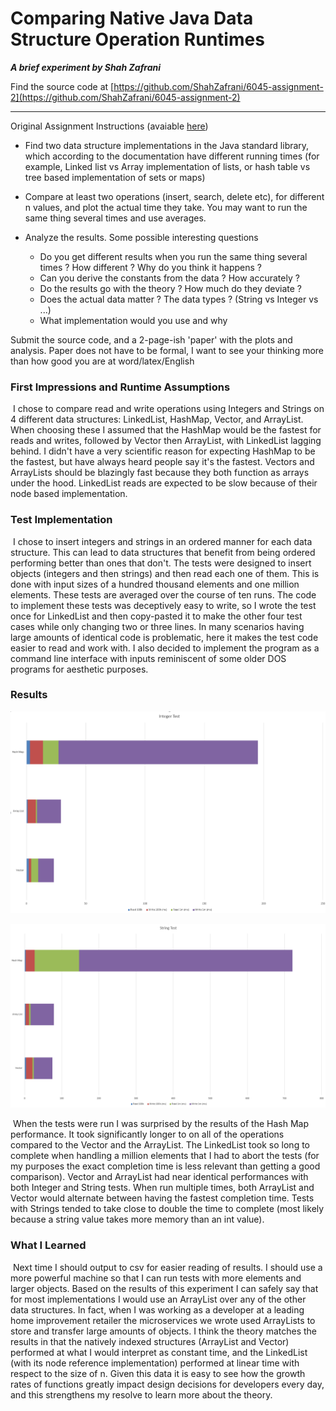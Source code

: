 # Comparing Native Java Data Structure Operation Runtimes
***A brief experiment by Shah Zafrani***

Find the source code at [https://github.com/ShahZafrani/6045-assignment-2](https://github.com/ShahZafrani/6045-assignment-2)

---

Original Assignment Instructions (avaiable [here](https://github.com/okaram/Algorithms/blob/master/content/assignments/6045-assignment2.md))

* Find two data structure implementations in the Java standard library, which according to the documentation have different running times (for example, Linked list vs Array implementation of lists, or hash table vs tree based implementation of sets or maps)

* Compare at least two operations (insert, search, delete etc), for different n values, and plot the actual time they take. You may want to run the same thing several times and use averages.

* Analyze the results. Some possible interesting questions
    * Do you get different results when you run the same thing several times ? How different ? Why do you think it happens ?
    * Can you derive the constants from the data ? How accurately ?
    * Do the results go with the theory ? How much do they deviate ?
    * Does the actual data matter ? The data types ? (String vs Integer vs ...)
    * What implementation would you use and why 

Submit the source code, and a 2-page-ish 'paper' with the plots and analysis. Paper does not have to be formal, I want to see your thinking more than how good you are at word/latex/English 

<div style="page-break-after: always;"></div> 




### First Impressions and Runtime Assumptions

​	I chose to compare read and write operations using Integers and Strings on 4 different data structures: LinkedList, HashMap, Vector, and ArrayList. When choosing these I assumed that the HashMap would be the fastest for reads and writes, followed by Vector then ArrayList, with LinkedList lagging behind. I didn't have a very scientific reason for expecting HashMap to be the fastest, but have always heard people say it's the fastest. Vectors and ArrayLists should be blazingly fast because  they both function as arrays under the hood. LinkedList reads are expected to be slow because of their node based implementation. 



### Test Implementation

​	I chose to insert integers and strings in an ordered manner for each data structure. This can lead to data structures that benefit from being ordered performing better than ones that don't. The tests were designed to insert objects (integers and then strings) and then read each one of them. This is done with input sizes of a hundred thousand elements and one million elements. These tests are averaged over the course of ten runs. The code to implement these tests was deceptively easy to write, so I wrote the test once for LinkedList and then copy-pasted it to make the other four test cases while only changing two or three lines. In many scenarios having large amounts of identical code is problematic, here it makes the test code easier to read and work with. I also decided to implement the program as a command line interface with inputs reminiscent of some older DOS programs for aesthetic purposes.  



### Results



![integerTestPlot](https://raw.githubusercontent.com/ShahZafrani/6045-assignment-2/formatting/images/integerTestPlot.png?raw=true)

![stringTestPlot](https://raw.githubusercontent.com/ShahZafrani/6045-assignment-2/formatting/images/stringTestPlot.png?raw=true)

​	When the tests were run I was surprised by the results of the Hash Map performance. It took significantly longer to on all of the operations compared to the Vector and the ArrayList. The LinkedList took so long to complete when handling a million elements that I had to abort the tests (for my purposes the exact completion time is less relevant than getting a good comparison). Vector and ArrayList had near identical performances with both Integer and String tests. When run multiple times, both ArrayList and Vector would alternate between having the fastest completion time. Tests with Strings tended to take close to double the time to complete (most likely because a string value takes more memory than an int value).  


### What I Learned

​	Next time I should output to csv for easier reading of results. I should use a more powerful machine so that I can run tests with more elements and larger objects. Based on the results of this experiment I can safely say that for most implementations I would use an ArrayList over any of the other data structures. In fact, when I was working as a developer at a leading home improvement retailer the microservices we wrote used ArrayLists to store and transfer large amounts of objects. I think the theory matches the results in that the natively indexed structures (ArrayList and Vector) performed at what I would interpret as constant time, and the LinkedList (with its node reference implementation) performed at linear time with respect to the size of n. Given this data it is easy to see how the growth rates of functions greatly impact design decisions for developers every day, and this strengthens my resolve to learn more about the theory. 
